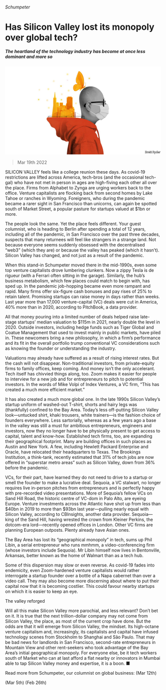 ###### Schumpeter

# Has Silicon Valley lost its monopoly over global tech? 

##### The heartland of the technology industry has become at once less dominant and more so 

![image](images/20220319_WBD000_0.jpg) 

> Mar 19th 2022 

SILICON VALLEY feels like a college reunion these days. As covid-19 restrictions are lifted across America, tech-bros (and the occasional tech-gal) who have not met in person in ages are high-fiving each other all over the place. Firms from Alphabet to Zynga are urging workers back to the office. Venture capitalists are flocking back from second homes by Lake Tahoe or ranches in Wyoming. Foreigners, who during the pandemic became a rarer sight in San Francisco than unicorns, can again be spotted south of Market Street, a popular pasture for startups valued at $1bn or more.

The people look the same. Yet the place feels different. Your guest columnist, who is heading to Berlin after spending a total of 12 years, including all of the pandemic, in San Francisco over the past three decades, suspects that many returnees will feel like strangers in a strange land. Not because everyone seems suddenly obsessed with the decentralised “web3” (which they are) or because the valley has peaked (which it hasn’t). Silicon Valley has changed, and not just as a result of the pandemic.


When this stand-in Schumpeter moved there in the mid-1990s, even some top venture capitalists drove lumbering clunkers. Now a zippy Tesla is de rigueur (with a Ferrari often sitting in the garage). Similarly, the hub’s business metabolism, which few places could match to begin with, has sped up. In the pandemic job-hopping became even more rampant and rapid. Many firms offer six-figure cash bonuses and pay rises of 25% to retain talent. Promising startups can raise money in days rather than weeks. Last year more than 17,000 venture-capital (VC) deals were cut in America, 40% more than in 2020, according to PitchBook, a data provider.

All that money pouring into a limited number of deals helped raise late-stage startups’ median valuation to $115m in 2021, nearly double the level in 2020. Outside investors, including hedge funds such as Tiger Global and Coatue Management that used to invest mainly in public markets, have piled in. These newcomers bring a new philosophy, in which a firm’s performance and its fit in the overall portfolio trump conventional VC considerations such as knowing the founder or understanding the industry.

Valuations may already have suffered as a result of rising interest rates. But the cash will not disappear. Non-traditional investors, from private-equity firms to family offices, keep coming. And money isn’t the only accelerant. Tech itself has chivvied things along, too. Zoom makes it easier for people to interview for a new job and for entrepreneurs to pitch to potential investors. In the words of Mike Volpi of Index Ventures, a VC firm, “This has created a much more efficient market.”

It has also created a much more global one. In the late 1990s Silicon Valley’s startup uniform of washed-out T-shirt, shorts and hairy legs was (thankfully) confined to the Bay Area. Today’s less off-putting Silicon Valley look—untucked shirt, khaki trousers, white trainers—is the fashion choice of founders everywhere. Less sartorially, whereas as a few years ago a base in the valley was still a must for ambitious entrepreneurs, engineers and investors, now they no longer have to be physically present to get access to capital, talent and know-how. Established tech firms, too, are expanding their geographical footprint. Many are building offices in such places as Austin and New York. A few, including Hewlett Packard Enterprise and Oracle, have relocated their headquarters to Texas. The Brookings Institution, a think-tank, recently estimated that 31% of tech jobs are now offered in “superstar metro areas” such as Silicon Valley, down from 36% before the pandemic.

VCs, for their part, have learned they do not need to drive to a startup or smell the founder to make a lucrative deal. Sequoia, a VC stalwart, no longer requires live in-person pitches from entrepreneurs and is perfectly happy with pre-recorded video presentations. More of Sequoia’s fellow VCs on Sand Hill Road, the historic centre of VC-dom in Palo Alto, are eyeing Europe. Venture investments across the Atlantic have shot up from less than $40bn in 2019 to more than $93bn last year—pulling nearly equal with Silicon Valley, according to CBInsights, another data provider. Sequoia—king of the Sand Hill, having wrested the crown from Kleiner Perkins, the dotcom-era lord—recently opened offices in London. Other VC firms are planning European outposts. Plenty already have Asian ones.

The Bay Area has lost its “geographical monopoly” in tech, sums up Phil Libin, a serial entrepreneur who runs mmhmm, a video-conferencing firm (whose investors include Sequoia). Mr Libin himself now lives in Bentonville, Arkansas, better known as the home of Walmart than as a tech hub.

Some of this dispersion may slow or even reverse. As covid-19 fades into endemicity, even Zoom-hardened venture capitalists would rather interrogate a startup founder over a bottle of a Napa cabernet than over a video call. They may also become more discerning about where to put their capital now that it is becoming costlier. This could favour nearby startups on which it is easier to keep an eye.

The valley reforged

Will all this make Silicon Valley more parochial, and less relevant? Don’t bet on it. It is true that the next trillion-dollar company may not come from Silicon Valley, the place, as most of the current crop have done. But the odds are that it will emerge from Silicon Valley, the mindset. Its high-octane venture capitalism and, increasingly, its capitalists and capital have infused technology scenes from Stockholm to Shanghai and São Paulo. That may be bad news for landlords in San Francisco, second-rate entrepreneurs in Mountain View and other rent-seekers who took advantage of the Bay Area’s initial geographical monopoly. For everyone else, be it tech workers south of Market who can at last afford a flat nearby or innovators in Mumbai able to tap Silicon Valley money and expertise, it is a boon. ■

Read more from Schumpeter, our columnist on global business: (Mar 12th)

 (Mar 5th) (Feb 26th)


